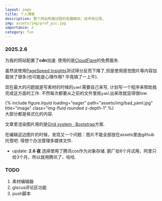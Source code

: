 ```yaml
---
layout: page
title: 个人博客
description: 整个网站构建过程的有趣瞬间，技术栈记录。
img: assets/img/prof_pic.jpg
importance: 2
category: fun
---
```


### 2025.2.6

为我的网站配置了**cdn**加速. 使用的是[CloudFlare](https://www.cloudflare-cn.com/)的免费服务.

虽然说使用[PageSpeed Insights](https://pagespeed.web.dev/)测试得分反而下降了,但是使用感觉图片等内容加载快了很多(也可能是心理作用? 毕竟搞了一上午).  

现在最大的问题就是写素材的时候的`yaml`需要自己来写, 计划写一个程序来帮助我完成这方面的工作. 不然每次都要从之前的文件里抠`yaml`出来改就显得很low.

<div class="row justify-content-sm-center" >
    <div class="col-sm-8 mt-3 mt-md-0">
         {% include figure.liquid loading="eager" path="assets/img/bad_yaml.jpg" title="image" class="img-fluid rounded z-depth-1" %}       
    </div>             
</div>
<div class="caption">
    大部分都是格式化的内容. 
</div>

文章里渲染图片用的是[Grid system · Bootstrap](https://getbootstrap.com/docs/4.0/layout/grid/)方案. 

在编辑这边图片的时候，发现又一个问题：图片不能全部放在assets里由github托管吧. 得想个办法管理多媒体文件. 

- update: **2.6 夜** 选择使用了腾讯cos作为对象存储. 鹅厂给6个月试用，阿里只给3个月，所以就用腾讯了，哈哈. 

### TODO

1. 素材编辑器
2. giscus评论区功能
3. push脚本

